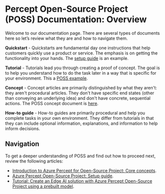 # Percept Open-Source Project (POSS) Documentation: Overview

Welcome to our documentation page. There are several types of documents here so let’s review what they are and how to navigate them.

**Quickstart** - Quickstarts are fundamental day one instructions that help customers quickly use a product or service. The emphasis is on getting the functionality into your hands. The [setup guide](setup-guide.md) is an example.

**Tutorial** - Tutorials lead you through creating a proof of concept. The goal is to help you understand how to do the task later in a way that is specific for your environment. This a [POSS example](Tutorial-Create-an-Edge-AI-solution-with-Azure-Percept-Open-Source-Project.md).

**Concept** - Concept articles are primarily distinguished by what they aren't: they aren't procedural articles. They don't have specific end states (other than conveying an underlying idea) and don't have concrete, sequential actions. The POSS concept document is [here](concepts-azure-percept-for-open-source%20.md).

**How-to guide** - How-to guides are primarily procedural and help you complete tasks in your own environment. They differ from tutorials in that they can include optional information, explanations, and information to help inform decisions. 
<!-- An example of a How-to guide is [How-to bring your own model (BYOM)](How-to-BYOM.md).-->

## Navigation

To get a deeper understanding of POSS and find out how to proceed next, review the following articles: 

- [Introduction to Azure Percept for Open-Source Project: Core concepts](concepts-azure-percept-for-open-source%20.md).
- [Azure Percept Open-Source Project: Setup guide](setup-guide.md). 
- [Tutorial: Create an Edge AI solution with Azure Percept Open-Source Project using a prebuilt model](Tutorial-Create-an-Edge-AI-solution-with-Azure-Percept-Open-Source-Project.md).
